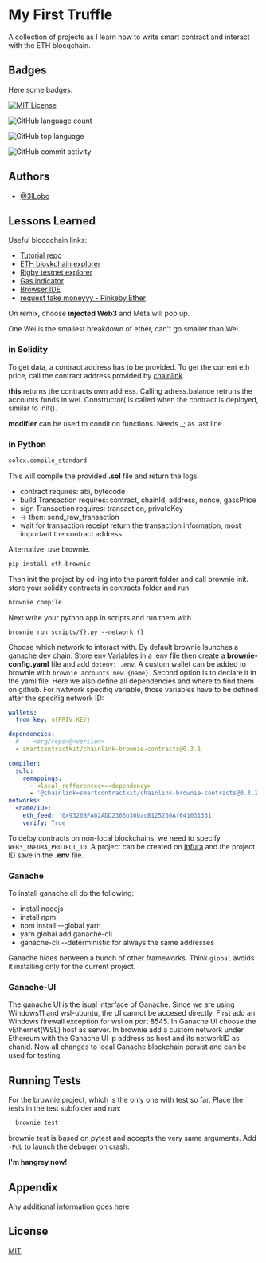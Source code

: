 
# My First Truffle

A collection of projects as I learn how to write smart contract and interact with the ETH blocqchain.


## Badges

Here some badges:

[![MIT License](https://img.shields.io/apm/l/atomic-design-ui.svg?style=for-the-badge)](https://github.com/tterb/atomic-design-ui/blob/master/LICENSEs)


![GitHub language count](https://img.shields.io/github/languages/count/3lLobo/firstTruffle?style=for-the-badge)


![GitHub top language](https://img.shields.io/github/languages/top/3lLobo/firstTruffle?style=for-the-badge)


![GitHub commit activity](https://img.shields.io/github/commit-activity/y/3lLobo/firstTruffle?color=lightblue&style=for-the-badge)


## Authors

- [@3lLobo](https://www.github.com/3lLobo)


## Lessons Learned

Useful blocqchain links:
 - [Tutorial repo](https://github.com/smartcontractkit/full-blockchain-solidity-course-py)
 - [ETH blovkchain explorer](https://etherscan.io/)
 - [Rigby testnet explorer](https://rinkeby.etherscan.io/)
 - [Gas indicator](https://ethgasstation.info/)
 - [Browser IDE](https://remix.ethereum.org/)
 - [request fake moneyyy - Rinkeby Ether](https://docs.chain.link/docs/link-token-contracts/#rinkeby)

On remix, choose __injected Web3__ and Meta will pop up.

One Wei is the smallest breakdown of ether, can't go smaller than Wei.

### in Solidity

To get data, a contract address has to be provided. To get the current eth price, call the contract address provided by [chainlink](https://data.chain.link/ethereum/mainnet/crypto-usd).

__this__ returns the contracts own address. Calling adress.balance retruns the accounts funds in wei. Constructor( is called when the contract is deployed, similar to init().

__modifier__ can be used to condition functions. Needs _; as last line.

### in Python
 
```python
solcx.compile_standard
```
This will compile the provided __.sol__ file and return the logs.


 - contract requires: abi, bytecode
 - build Transaction requires: contract, chainId, address, nonce, gassPrice
 - sign Transaction requires: transaction, privateKey
 - -> then: send_raw_transaction
 - wait for transaction receipt return the transaction information, most important the contract address

Alternative: use brownie. 
```bash
pip install eth-brownie
```
Then init the project by cd-ing into the parent folder and call brownie init.
store your solidity contracts in contracts folder and run 

```bash
brownie compile
```

Next write your python app in scripts and run them with 
```
brownie run scripts/{}.py --network {}
```
Choose which network to interact with. By default brownie launches a ganache dev chain.
Store env Variables in a .env file then create a __brownie-config.yaml__ file and add ```dotenv: .env```. 
A custom wallet can be added to brownie with ```brownie accounts new {name}```. Second option is to declare it in the yaml file. Here we also define all dependencies and where to find them on github. For nwtwork specifiq variable, those variables have to be defined after the specifig network ID: 

```yaml
wallets:
  from_key: ${PRIV_KEY}

dependencies:
  #  - <org/repo>@<version>
  - smartcontractkit/chainlink-brownie-contracts@0.3.1

compiler:
  solc:
    remappings:
      - <local_refferencec>=<dependency>
      - '@chainlink=smartcontractkit/chainlink-brownie-contracts@0.3.1'
networks:
  <name/ID>: 
    eth_feed: '0x9326BFA02ADD2366b30bacB125260Af641031331'
    verify: True
```

To deloy contracts on non-local blockchains, we need to specify ```WEB3_INFURA_PROJECT_ID```. A project can be created on [Infura](https://infura.io/) and the project ID save in the __.env__ file.



### Ganache

To install ganache cli do the following:
 - install nodejs
 - install npm
 - npm install --global yarn
 - yarn global add ganache-cli
 - ganache-cli --deterministic for always the same addresses

Ganache hides between a bunch of other frameworks. Think ```global``` avoids it installing only for the current project.

<!-- .markdown-body {
  --md-code-background: #e3dcef;
  --md-code-text: #4a2b7b;
  --md-code-tabs: #c6b8dd;
  --md-code-radius: 4px;
} -->

### Ganache-UI

The ganache UI is the isual interface of Ganache. Since we are using Windows11 and wsl-ubuntu, the UI cannot be accesed directly. First add an Windows firewall exception for wsl on port 8545. In Ganache UI choose the vEthernet(WSL) host as server. In brownie add a custom network under Ethereum with the Ganache UI ip address as host and its networkID as chanid.
Now all changes to local Ganache blockchain persist and can be used for testing. 

## Running Tests

For the brownie project, which is the only one with test so far. Place the tests in the test subfolder and run:
```bash
  brownie test
```
brownie test is based on pytest and accepts the very same arguments. Add ```-Pdb``` to launch the debuger on crash.

__I'm hangrey now!__

## Appendix

Any additional information goes here


## License

[MIT](https://choosealicense.com/licenses/mit/)


